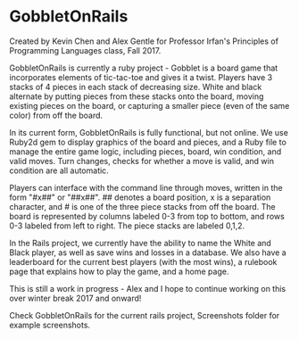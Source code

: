 # GobbletOnRails

Created by Kevin Chen and Alex Gentle for Professor Irfan's Principles of Programming Languages class, Fall 2017.

GobbletOnRails is currently a ruby project - Gobblet is a board game that incorporates elements of tic-tac-toe and gives it a twist. Players have 3 stacks of 4 pieces in each stack of decreasing size. White and black alternate by putting pieces from these stacks onto the board, moving existing pieces on the board, or capturing a smaller piece (even of the same color) from off the board.

In its current form, GobbletOnRails is fully functional, but not online. We use Ruby2d gem to display graphics of the board and pieces, and a Ruby file to manage the entire game logic, including pieces, board, win condition, and valid moves. Turn changes, checks for whether a move is valid, and win condition are all automatic.

Players can interface with the command line through moves, written in the form "#x##" or "##x##". ## denotes a board position, x is a separation character, and # is one of the three piece stacks from off the board. The board is represented by columns labeled 0-3 from top to bottom, and rows 0-3 labeled from left to right. The piece stacks are labeled 0,1,2. 

In the Rails project, we currently have the ability to name the White and Black player, as well as save wins and losses in a database. We also have a leaderboard for the current best players (with the most wins), a rulebook page that explains how to play the game, and a home page.

This is still a work in progress - Alex and I hope to continue working on this over winter break 2017 and onward!

Check GobbletOnRails for the current rails project, Screenshots folder for example screenshots.
